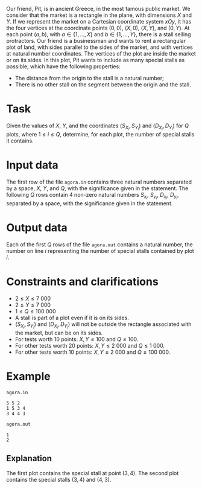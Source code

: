 Our friend, Pit, is in ancient Greece, in the most famous public market. We consider that the market is a rectangle in the plane, with dimensions $X$ and $Y$. If we represent the market on a Cartesian coordinate system $xOy$, it has the four vertices at the coordinate points $(0,0)$, $(X,0)$, $(X,Y)$, and $(0,Y)$. At each point $(a,b)$, with $a \in \{1, \dots, X\}$ and $b \in \{1, \dots, Y\}$, there is a stall selling protractors. Our friend is a businessman and wants to rent a rectangular plot of land, with sides parallel to the sides of the market, and with vertices at natural number coordinates. The vertices of the plot are inside the market or on its sides. In this plot, Pit wants to include as many special stalls as possible, which have the following properties:
- The distance from the origin to the stall is a natural number;
- There is no other stall on the segment between the origin and the stall.

# Task

Given the values of $X$, $Y$, and the coordinates $(S_{X_i}, S_{Y_i})$ and $(D_{X_i}, D_{Y_i})$ for $Q$ plots, where $1 \leq i \leq Q$, determine, for each plot, the number of special stalls it contains.

# Input data

The first row of the file `agora.in` contains three natural numbers separated by a space, $X$, $Y$, and $Q$, with the significance given in the statement.
The following $Q$ rows contain 4 non-zero natural numbers $S_{x_i}$, $S_{y_i}$, $D_{x_i}$, $D_{y_i}$, separated by a space, with the significance given in the statement.

# Output data

Each of the first $Q$ rows of the file `agora.out` contains a natural number, the number on line $i$ representing the number of special stalls contained by plot $i$.

# Constraints and clarifications

* $2 \leq X \leq 7\ 000$
* $2 \leq Y \leq 7\ 000$
* $1 \leq Q \leq 100\ 000$
* A stall is part of a plot even if it is on its sides.
* $(S_{X_i}, S_{Y_i})$ and $(D_{X_i}, D_{Y_i})$ will not be outside the rectangle associated with the market, but can be on its sides.
* For tests worth 10 points: $X, Y \leq 100$ and $Q \leq 100$.
* For other tests worth 20 points: $X, Y \leq 2\ 000$ and $Q \leq 1\ 000$.
* For other tests worth 10 points: $X, Y \leq 2\ 000$ and $Q \leq 100\ 000$.

# Example

`agora.in`
```
5 5 2
1 5 3 4
3 4 4 3
```

`agora.out`
```
1
2
```

## Explanation

The first plot contains the special stall at point $(3,4)$.
The second plot contains the special stalls $(3,4)$ and $(4,3)$.